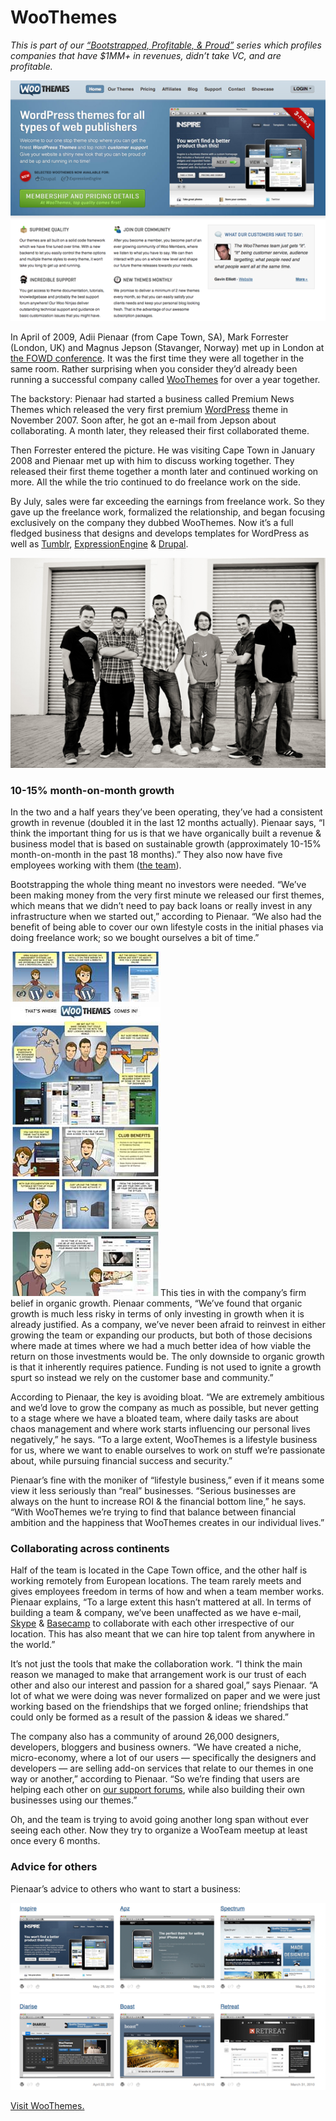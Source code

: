# WooThemes

<em>This is part of our <a href="http://bit.ly/ccc5C7">“Bootstrapped, Profitable, &amp; Proud”</a> series which profiles companies that have $1MM+ in revenues, didn’t take VC, and are profitable.</em>

<a href="http://www.woothemes.com/" class="image">![woothemes](assets/images/woo_themes.png)</a>

In April of 2009, Adii Pienaar (from Cape Town, SA), Mark Forrester (London, UK) and Magnus Jepson (Stavanger, Norway) met up in London at <a href="http://futureofwebdesign.com/">the <span class="caps">FOWD</span> conference</a>. It was the first time they were all together in the same room. Rather surprising when you consider they’d already been running a successful company called <a href="http://www.woothemes.com/">WooThemes</a> for over a year together.

The backstory: Pienaar had started a business called Premium News Themes which released the very first premium <a href="http://wordpress.org/">WordPress</a> theme in November 2007. Soon after, he got an e-mail from Jepson about collaborating. A month later, they released their first collaborated theme.

Then Forrester entered the picture. He was visiting Cape Town in January 2008 and Pienaar met up with him to discuss working together. They released their first theme together a month later and continued working on more. All the while the trio continued to do freelance work on the side.

By July, sales were far exceeding the earnings from freelance work. So they gave up the freelance work, formalized the relationship, and began focusing exclusively on the company they dubbed WooThemes. Now it’s a full fledged business that designs and develops templates for WordPress as well as <a href="http://www.tumblr.com/">Tumblr</a>, <a href="http://expressionengine.com/">ExpressionEngine</a> &amp; <a href="http://drupal.org/">Drupal</a>.

![woothemes](assets/images/woothemes-6.jpg)

### 10-15% month-on-month growth 
In the two and a half years they’ve been operating, they’ve had a consistent growth in revenue (doubled it in the last 12 months actually). Pienaar says, “I think the important thing for us is that we have organically built a revenue &amp; business model that is based on sustainable growth (approximately 10-15% month-on-month in the past 18 months).” They also now have five employees working with them (<a href="http://www.woothemes.com/meet-the-team/">the team</a>).

Bootstrapping the whole thing meant no investors were needed. “We’ve been making money from the very first minute we released our first themes, which means that we didn’t need to pay back loans or really invest in any infrastructure when we started out,” according to Pienaar. “We also had the benefit of being able to cover our own lifestyle costs in the initial phases via doing freelance work; so we bought ourselves a bit of time.”

<a href="http://www.woothemes.com/about/" class="image">![comic](assets/images/woothemes_comic.jpg)</a>This ties in with the company’s firm belief in organic growth. Pienaar comments, “We’ve found that organic growth is much less risky in terms of only investing in growth when it is already justified. As a company, we’ve never been afraid to reinvest in either growing the team or expanding our products, but both of those decisions where made at times where we had a much better idea of how viable the return on those investments would be. The only downside to organic growth is that it inherently requires patience. Funding is not used to ignite a growth spurt so instead we rely on the customer base and community.”

According to Pienaar, the key is avoiding bloat. “We are extremely ambitious and we’d love to grow the company as much as possible, but never getting to a stage where we have a bloated team, where daily tasks are about chaos management and where work starts influencing our personal lives negatively,” he says. “To a large extent, WooThemes is a lifestyle business for us, where we want to enable ourselves to work on stuff we’re passionate about, while pursuing financial success and security.”

Pienaar’s fine with the moniker of “lifestyle business,” even if it means some view it less seriously than “real” businesses. “Serious businesses are always on the hunt to increase <span class="caps">ROI</span> &amp; the financial bottom line,” he says. “With WooThemes we’re trying to find that balance between financial ambition and the happiness that WooThemes creates in our individual lives.”

### Collaborating across continents 
Half of the team is located in the Cape Town office, and the other half is working remotely from European locations. The team rarely meets and gives employees freedom in terms of how and when a team member works. Pienaar explains, “To a large extent this hasn’t mattered at all. In terms of building a team &amp; company, we’ve been unaffected as we have e-mail, <a href="http://www.skype.com">Skype</a> &amp; <a href="http://www.basecamphq.com/?source=svn_post">Basecamp</a> to collaborate with each other irrespective of our location. This has also meant that we can hire top talent from anywhere in the world.”

It’s not just the tools that make the collaboration work. “I think the main reason we managed to make that arrangement work is our trust of each other and also our interest and passion for a shared goal,” says Pienaar. “A lot of what we were doing was never formalized on paper and we were just working based on the friendships that we forged online; friendships that could only be formed as a result of the passion &amp; ideas we shared.”

The company also has a community of around 26,000 designers, developers, bloggers and business owners. “We have created a niche, micro-economy, where a lot of our users — specifically the designers and developers — are selling add-on services that relate to our themes in one way or another,” according to Pienaar. “So we’re finding that users are helping each other on <a href="http://forum.woothemes.com/">our support forums</a>, while also building their own businesses using our themes.”

Oh, and the team is trying to avoid going another long span without ever seeing each other. Now they try to organize a WooTeam meetup at least once every 6 months.

### Advice for others 
Pienaar’s advice to others who want to start a business:

<a href="http://www.woothemes.com/themes/" class="image">![samples](assets/images/woo_themes_samples.png)</a>

<a href="http://www.woothemes.com/">Visit WooThemes.</a>


